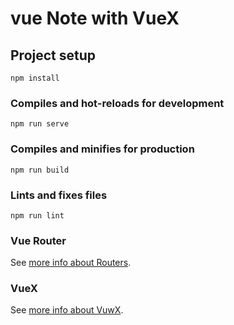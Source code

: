 # vue Note with VueX

## Project setup
```
npm install
```

### Compiles and hot-reloads for development
```
npm run serve
```

### Compiles and minifies for production
```
npm run build
```

### Lints and fixes files
```
npm run lint
```

### Vue Router
See [more info about Routers](https://router.vuejs.org/).

### VueX
See [more info about VuwX](https://vuex.vuejs.org/).


